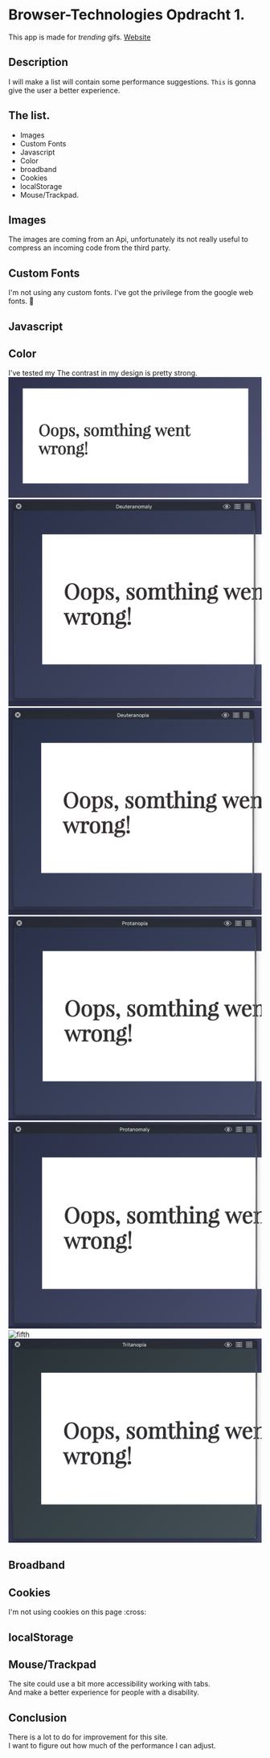 # Browser-Technologies Opdracht 1.
This app is made for  _trending_ gifs.
[Website](https://senmetsu.github.io/wafs/.)

## Description
I will make a list will contain some performance suggestions. `This` is gonna give the user a better experience.

## The list.
* Images
* Custom Fonts
* Javascript
* Color
* broadband
* Cookies
* localStorage
* Mouse/Trackpad.

## Images
The images are coming from an Api, unfortunately its not really useful to compress an incoming code from the third party.

## Custom Fonts
I'm not using any custom fonts. I've got the privilege from the google web fonts. :clap:

## Javascript


## Color
I've tested my
The contrast in my design is pretty strong.
![without color blindness](images/normal.png)![first](images/2.png)![second](images/3.png)![third](images/4.png)![fourth](images/5.png)![fifth](images/5)![six](images/6.png)


## Broadband

## Cookies
I'm not using cookies on this page :cross:
## localStorage

## Mouse/Trackpad
The site could use a bit more accessibility working with tabs.  
And make a better experience for people with a disability.

## Conclusion
There is a lot to do for improvement for this site.  
I want to figure out how much of the performance I can adjust.
